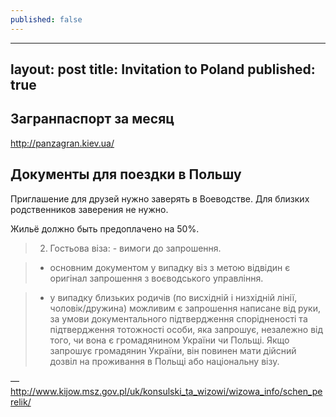 ```yaml
---
published: false
---
```

---
layout: post
title: Invitation to Poland
published: true
---


## Загранпаспорт за месяц

http://panzagran.kiev.ua/


## Документы для поездки в Польшу

Приглашение для друзей нужно заверять в Воеводстве. 
Для близких родственников заверения не нужно.

Жильё должно быть предоплачено на 50%.

> 2. Гостьова віза:  - вимоги до запрошення.

> - основним документом у випадку віз з метою відвідин є оригінал запрошення з воєводського управління.

> - у випадку близьких родичів (по висхідній і низхідній лінії, чоловік/дружина) можливим є  запрошення написане від руки, за умови документального підтвердження  спорідненості та підтвердження тотожності особи, яка запрошує, незалежно від того, чи вона є громадянином України чи Польщі. Якщо запрошує громадянин України, він повинен мати дійсний дозвіл на проживання в Польщі або національну візу.

— http://www.kijow.msz.gov.pl/uk/konsulski_ta_wizowi/wizowa_info/schen_perelik/

